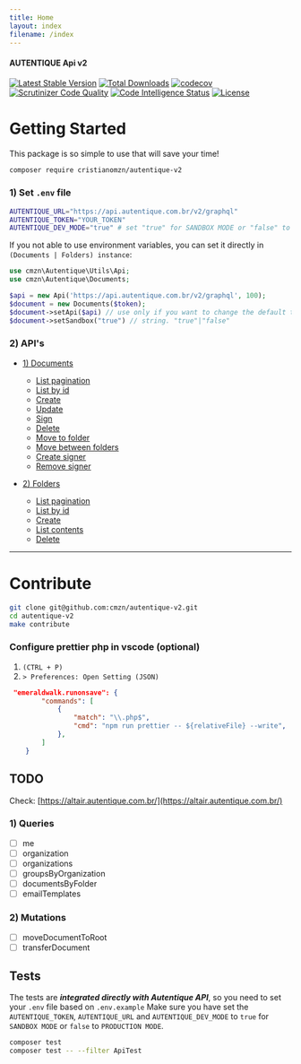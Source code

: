 ```yaml
---
title: Home
layout: index
filename: /index
--- 
```

#### AUTENTIQUE Api v2

[![Latest Stable Version](https://img.shields.io/packagist/v/cristianomzn/autentique-api)](https://packagist.org/packages/cristianomzn/autentique-api)
[![Total Downloads](https://poser.pugx.org/cristianomzn/autentique-api/downloads)](https://packagist.org/packages/cristianomzn/autentique-api)
[![codecov](https://codecov.io/gh/cristianomzn/autentique-api/branch/master/graph/badge.svg)](https://codecov.io/gh/cristianomzn/autentique-api)
[![Scrutinizer Code Quality](https://scrutinizer-ci.com/g/cristianomzn/autentique-api/badges/quality-score.png?b=master)](https://scrutinizer-ci.com/g/cristianomzn/autentique-api/?branch=master)
[![Code Intelligence Status](https://scrutinizer-ci.com/g/cristianomzn/autentique-api/badges/code-intelligence.svg?b=master)](https://scrutinizer-ci.com/code-intelligence)
[![License](https://poser.pugx.org/cristianomzn/autentique-api/license)](https://packagist.org/packages/cristianomzn/autentique-api)

# Getting Started

This package is so simple to use that will save your time!

```bash
composer require cristianomzn/autentique-v2
```

### 1) Set `.env` file

```sh
AUTENTIQUE_URL="https://api.autentique.com.br/v2/graphql"
AUTENTIQUE_TOKEN="YOUR_TOKEN"
AUTENTIQUE_DEV_MODE="true" # set "true" for SANDBOX MODE or "false" to PRODUCTION MODE
```

If you not able to use environment variables, you can set it directly in `(Documents | Folders) instance`:

```php
use cmzn\Autentique\Utils\Api;
use cmzn\Autentique\Documents;

$api = new Api('https://api.autentique.com.br/v2/graphql', 100);
$document = new Documents($token);
$document->setApi($api) // use only if you want to change the default timeout 60 seconds
$document->setSandbox("true") // string. "true"|"false"
```

### 2) API's

- [1) Documents](./documents)
  - [List pagination](./documents#1---list-all-documents-with-pagination)
  - [List by id](./documents#2---list-the-document-by-id)
  - [Create](./documents#3---create-a-document)
  - [Update](./documents#4---update-document)
  - [Sign](./documents#5---sign-the-document-by-id)
  - [Delete](./documents#6---delete-the-document-by-id)
  - [Move to folder](./documents#7---move-document-to-folder)
  - [Move between folders](./documents#8---move-document-between-folders)
  - [Create signer](./documents#9---create-signer-to-document)
  - [Remove signer](./documents#10---remove-signer-from-document)
  
- [2) Folders](./folders)
  - [List pagination](./folders#1---list-all-folders)
  - [List by id](./folders#2---list-the-folder-by-id)
  - [Create](./folders#3---create-a-folder)
  - [List contents](./folders#4---list-the-folder-contents-by-id)
  - [Delete](./folders#5---delete-a-folder)


---

# Contribute

```sh
git clone git@github.com:cmzn/autentique-v2.git
cd autentique-v2
make contribute
```

### Configure prettier php in vscode (optional)

1. `(CTRL + P)` 
2. `> Preferences: Open Setting (JSON)`

```json
 "emeraldwalk.runonsave": {
        "commands": [
            {
                "match": "\\.php$",
                "cmd": "npm run prettier -- ${relativeFile} --write",
            },
        ]
    }
```

## TODO

Check: [https://altair.autentique.com.br/](https://altair.autentique.com.br/)

### 1) Queries
- [ ] me
- [ ] organization
- [ ] organizations
- [ ] groupsByOrganization
- [ ] documentsByFolder
- [ ] emailTemplates

### 2) Mutations
- [ ] moveDocumentToRoot
- [ ] transferDocument

## Tests
The tests are _**integrated directly with Autentique API**_, so you need to set your `.env` file based on `.env.example` Make sure you have set the `AUTENTIQUE_TOKEN`, `AUTENTIQUE_URL` and `AUTENTIQUE_DEV_MODE` to `true` for `SANDBOX MODE` or `false` to `PRODUCTION MODE`.

```bash
composer test
composer test -- --filter ApiTest
```


